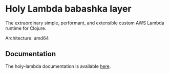 # Holy Lambda babashka layer
The extraordinary simple, performant, and extensible custom AWS Lambda runtime for Clojure.

Architecture: amd64

## Documentation
The holy-lambda documentation is available [here](https://fierycod.github.io/holy-lambda).
